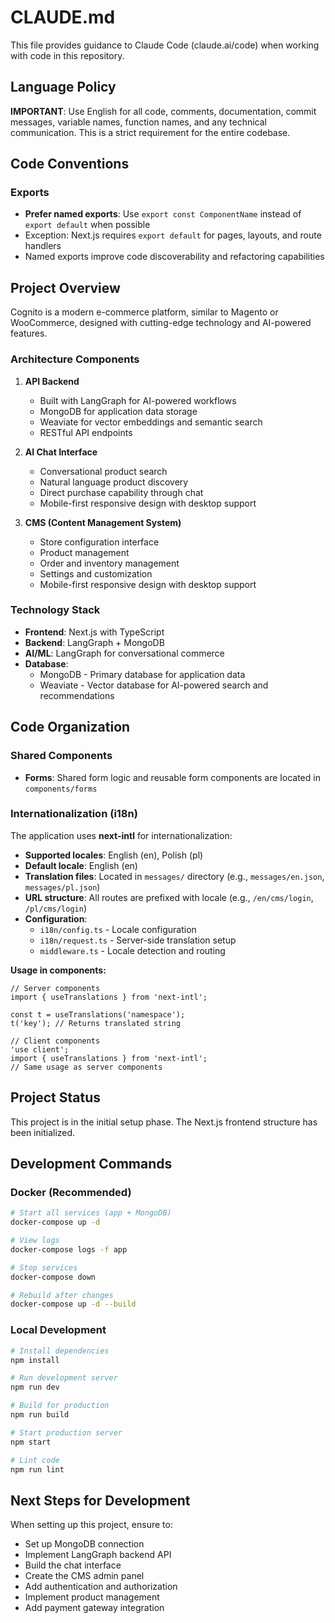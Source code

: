 # CLAUDE.md

This file provides guidance to Claude Code (claude.ai/code) when working with code in this repository.

## Language Policy

**IMPORTANT**: Use English for all code, comments, documentation, commit messages, variable names, function names, and any technical communication. This is a strict requirement for the entire codebase.

## Code Conventions

### Exports

- **Prefer named exports**: Use `export const ComponentName` instead of `export default` when possible
- Exception: Next.js requires `export default` for pages, layouts, and route handlers
- Named exports improve code discoverability and refactoring capabilities

## Project Overview

Cognito is a modern e-commerce platform, similar to Magento or WooCommerce, designed with cutting-edge technology and AI-powered features.

### Architecture Components

1. **API Backend**
   - Built with LangGraph for AI-powered workflows
   - MongoDB for application data storage
   - Weaviate for vector embeddings and semantic search
   - RESTful API endpoints

2. **AI Chat Interface**
   - Conversational product search
   - Natural language product discovery
   - Direct purchase capability through chat
   - Mobile-first responsive design with desktop support

3. **CMS (Content Management System)**
   - Store configuration interface
   - Product management
   - Order and inventory management
   - Settings and customization
   - Mobile-first responsive design with desktop support

### Technology Stack

- **Frontend**: Next.js with TypeScript
- **Backend**: LangGraph + MongoDB
- **AI/ML**: LangGraph for conversational commerce
- **Database**:
  - MongoDB - Primary database for application data
  - Weaviate - Vector database for AI-powered search and recommendations

## Code Organization

### Shared Components

- **Forms**: Shared form logic and reusable form components are located in `components/forms`

### Internationalization (i18n)

The application uses **next-intl** for internationalization:

- **Supported locales**: English (en), Polish (pl)
- **Default locale**: English (en)
- **Translation files**: Located in `messages/` directory (e.g., `messages/en.json`, `messages/pl.json`)
- **URL structure**: All routes are prefixed with locale (e.g., `/en/cms/login`, `/pl/cms/login`)
- **Configuration**:
  - `i18n/config.ts` - Locale configuration
  - `i18n/request.ts` - Server-side translation setup
  - `middleware.ts` - Locale detection and routing

**Usage in components:**
```tsx
// Server components
import { useTranslations } from 'next-intl';

const t = useTranslations('namespace');
t('key'); // Returns translated string

// Client components
'use client';
import { useTranslations } from 'next-intl';
// Same usage as server components
```

## Project Status

This project is in the initial setup phase. The Next.js frontend structure has been initialized.

## Development Commands

### Docker (Recommended)
```bash
# Start all services (app + MongoDB)
docker-compose up -d

# View logs
docker-compose logs -f app

# Stop services
docker-compose down

# Rebuild after changes
docker-compose up -d --build
```

### Local Development
```bash
# Install dependencies
npm install

# Run development server
npm run dev

# Build for production
npm run build

# Start production server
npm start

# Lint code
npm run lint
```

## Next Steps for Development

When setting up this project, ensure to:
- Set up MongoDB connection
- Implement LangGraph backend API
- Build the chat interface
- Create the CMS admin panel
- Add authentication and authorization
- Implement product management
- Add payment gateway integration
